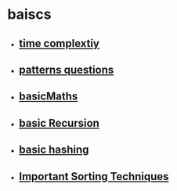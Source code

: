# baiscs 
- ## [time complextiy](https://github.com/MahendraSH/dsa-cpp/tree/main/basics/timeComplexityBasics)
- ## [patterns questions](https://github.com/MahendraSH/dsa-cpp/tree/main/basics/pattern)

- ## [basicMaths](https://github.com/MahendraSH/dsa-cpp/tree/main/basics/baiscMaths)
- ## [basic Recursion](https://github.com/MahendraSH/dsa-cpp/tree/main/basics/basicRecursion)

- ## [ basic hashing ](https://github.com/MahendraSH/dsa-cpp/tree/main/basics/basicHashing)
- ## [ Important Sorting Techniques ](https://github.com/MahendraSH/dsa-cpp/tree/main/basics/ImportantSortingTechniques)
